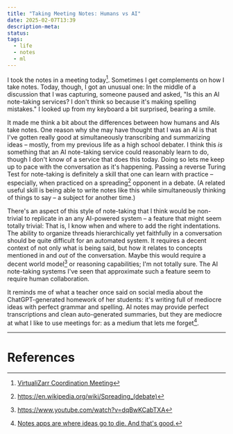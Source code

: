 ```yaml
---
title: "Taking Meeting Notes: Humans vs AI"
date: 2025-02-07T13:39
description-meta: 
status: 
tags:
  - life
  - notes
  - ml
---
```


I took the notes in a meeting today[^1]. Sometimes I get complements on how I take notes. Today, though, I got an unusual one: In the middle of a discussion that I was capturing, someone paused and asked, "Is this an AI note-taking services? I don't think so because it's making spelling mistakes." I looked up from my keyboard a bit surprised, bearing a smile. 

It made me think a bit about the differences between how humans and AIs take notes. One reason why she may have thought that I was an AI is that I've gotten really good at simultaneously transcribing and summarizing ideas – mostly, from my previous life as a high school debater. I think this _is_ something that an AI note-taking service could reasonably learn to do, though I don't know of a service that does this today. Doing so lets me keep up to pace with the conversation as it's happening. Passing a reverse Turing Test for note-taking is definitely a skill that one can learn with practice – especially, when practiced on a spreading[^2] opponent in a debate. (A related useful skill is being able to write notes like this while simultaneously thinking of things to say – a subject for another time.)

There's an aspect of this style of note-taking that I think would be non-trivial to replicate in an any AI-powered system – a feature that might seem totally trivial: That is, I know when and where to add the right indentations. The ability to organize threads hierarchically yet faithfully in a conversation should be quite difficult for an automated system. It requires a decent context of not only what is being said, but how it relates to concepts mentioned in and _out_ of the conversation. Maybe this would require a decent world model[^3] or reasoning capabilities; I'm not totally sure. The AI note-taking systems I've seen that approximate such a feature seem to require human collaboration. 

It reminds me of what a teacher once said on social media about the ChatGPT-generated homework of her students: it's writing full of mediocre ideas with perfect grammar and spelling. AI notes may provide perfect transcriptions and clean auto-generated summaries, but they are mediocre at what I like to use meetings for: as a medium that lets me forget[^4]. 

---
# References
[^1]: [VirtualiZarr Coordination Meeting](https://docs.google.com/document/d/18P_Uk2aL1hfcaJf4PJfYZJzmhvMSJjdmB_AJvjiZOVM/edit?tab=t.0#heading=h.ucu4t39djick)
[^2]: https://en.wikipedia.org/wiki/Spreading_(debate)
[^3]: https://www.youtube.com/watch?v=dqBwKCabTXA
[^4]: [Notes apps are where ideas go to die. And that's good.](https://www.reproof.app/blog/notes-apps-help-us-forget)